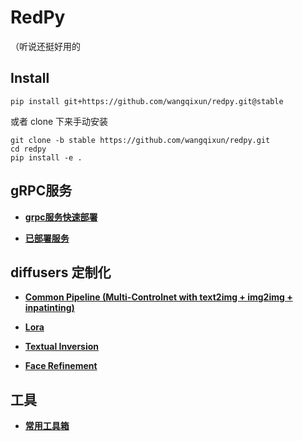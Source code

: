 # RedPy
（听说还挺好用的

## Install
```
pip install git+https://github.com/wangqixun/redpy.git@stable
```

或者 clone 下来手动安装

```
git clone -b stable https://github.com/wangqixun/redpy.git
cd redpy
pip install -e .
```



## gRPC服务



+ [**grpc服务快速部署**](redpy/grpc/server/common)

+ [**已部署服务**](redpy/grpc)


<!-- 
+ [**实例分割**](redpy/grpc/server/instance_segm)

+ [**天空分割**](redpy/grpc/server/sky_segmentation)

+ [**深度估计**](redpy/grpc/server/depth_estimation)

+ [**主体分割**](redpy/grpc/server/salient_object_segm)

+ [**人脸信息**](redpy/grpc/server/arcface)

+ [**BLIP2图像打标**](redpy/grpc/server/blip2)

+ [**英译汉**](redpy/grpc/server/translate)
 -->

## diffusers 定制化

+ [**Common Pipeline (Multi-Controlnet with text2img + img2img + inpatinting)**](redpy/diffusers_custom/controlnet)

+ [**Lora**](redpy/diffusers_custom/lora)

+ [**Textual Inversion**](redpy/diffusers_custom/textual_inversion)

+ [**Face Refinement**](redpy/diffusers_custom/)


## 工具
+ [**常用工具箱**](redpy/utils_redpy)

